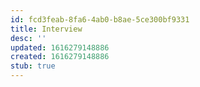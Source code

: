 ```yaml
---
id: fcd3feab-8fa6-4ab0-b8ae-5ce300bf9331
title: Interview
desc: ''
updated: 1616279148886
created: 1616279148886
stub: true
---
```


